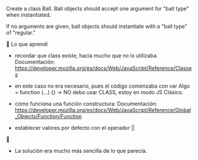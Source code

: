 Create a class Ball. Ball objects should accept one argument for "ball type" when instantiated.

If no arguments are given, ball objects should instantiate with a "ball type" of "regular."


🧠 Lo que aprendí

- recordar que class existe, hacía mucho que no lo utilizaba. 
Documentación: 
https://developer.mozilla.org/es/docs/Web/JavaScript/Reference/Classes

- en este caso no era necesario, pues el código comenzaba con var Algo = function (...) {} -> NO debo usar CLASS, estoy en modo JS Clásico. 

- cómo funciona una función constructura: 
Documentación: 
https://developer.mozilla.org/es/docs/Web/JavaScript/Reference/Global_Objects/Function/Function

- establecer valores por defecto con el operador ||

💬 

- La solución era mucho más sencilla de lo que parecía. 